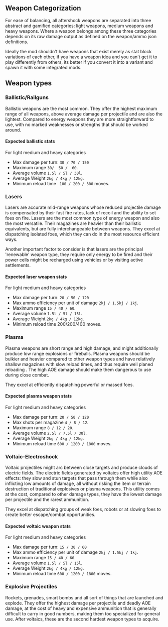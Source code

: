 ## Weapon Categorization

For ease of balancing, all aftershock weapons are separated into three abstract and gamified categories: light weapons, medium weapons and heavy weapons. Where a weapon belongs among these three categories depends on its raw damage output  as defined on the weapon/ammo json definitions.

Ideally the mod shouldn't have weapons that exist merely as stat block variations of each other, if you have a weapon idea and you can't get it to play differently from others, its better if you convert it into a variant and spawn it with some integrated mods.

##  Weapon types

### Ballistic/Railguns
Ballistic weapons are the most common. They offer the highest maximum range of all weapons, above average damage per projectile and are also the lightest. Compared to energy weapons they are more straightforward to use, with no marked weaknesses or strengths that should be worked around.

#### Expected ballistic stats
For light medium and heavy categories

* Max damage per turn: `30 / 70 / 150` 
* Maximum range `30/  50 /  60`.
* Average volume `1.5l / 5l / 30l`.
* Average Weight `2kg / 4kg / 12kg`. 
* Minimum reload time ` 100 / 200 / 300` moves.

### Lasers
Lasers are accurate mid-range weapons whose reduced projectile damage is compensated by their fast fire rates, lack of recoil and the ability to set foes on fire. Lasers are the most common type of energy weapon and also the most versatile. Their magazines are heavier than their ballistic equivalents, but are fully interchangeable between weapons. They excel at dispatching isolated foes, which they can do in the most resource efficient ways.

Another important factor to consider is that lasers are the principal 'renewable' weapon type, they require only energy to be fired and their power cells might be recharged using vehicles or by visiting active settlements. 

#### Expected laser weapon stats
For light medium and heavy categories

* Max damage per turn: `20 / 50 / 120` 
* Max ammo efficiency per unit of damage `2kj / 1.5kj / 1kj`.
* Maximum range `15 / 40 / 60`.
* Average volume `1.5l / 5l / 15l`.
* Average Weight `2kg / 4kg / 12kg`. 
* Minimum reload time 200/200/400 moves.

### Plasma 
Plasma weapons are short range and high damage, and might additionally produce low range explosions or fireballs. Plasma weapons should be bulkier and heavier compared to other weapon types and have relatively shallow magazines with slow reload times, and thus require well planed reloading . The high AOE damage should make them dangerous to use during close combat.

They excel at efficiently dispatching powerful or massed foes.

#### Expected plasma weapon stats
For light medium and heavy categories

* Max damage per turn: `20 / 50 / 120` 
* Max shots per magazine `4 / 8 / 12`.
* Maximum range `8 / 12 / 20`.
* Average volume `2.5l / 7.5l / 30l`.
* Average Weight `2kg / 4kg / 12kg`. 
* Minimum reload time `600 / 1200 / 1800` moves.
 

### Voltaic-Electroshock
Voltaic projectiles might arc between close targets and produce clouds of electric fields. The electric fields generated by voltaics offer high utility AOE effects: they slow and stun targets that pass through them while also inflicting low amounts of damage, all without risking the item or terrain destruction of traditional explosives or plasma weapons. This utility comes at the cost, compared to other damage types, they have the lowest damage per projectile and the rarest ammunition.

They excel at dispatching groups of weak foes, robots or at slowing foes to create better escape/combat opportunities.

#### Expected voltaic weapon stats
For light medium and heavy categories

* Max damage per turn: `15 / 30 / 60` 
* Max ammo efficiency per unit of damage `2kj / 1.5kj / 1kj`.
* Maximum range `15 / 40 / 60`.
* Average volume `1.5l / 5l / 15l`.
* Average Weight `2kg / 4kg / 12kg`. 
* Minimum reload time `600 / 1200 / 1800` moves.

### Explosive Projectiles
Rockets, grenades, smart bombs and all sort of things that are launched and explode. They offer the highest damage per projectile and deadly AOE damage, at the cost of heavy and expensive ammunition that is generally difficult to carry in good numbers, making them too specialized for general use. After voltaics, these are the second hardest weapon types to acquire. 
